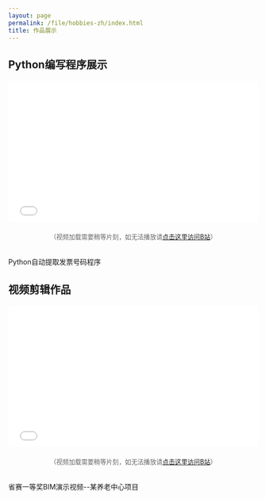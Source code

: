 ```yaml
---
layout: page
permalink: /file/hobbies-zh/index.html
title: 作品展示
---
```

## Python编写程序展示

<div style="position: relative; max-width: 800px; margin: 20px auto; padding-bottom: 56.25%; height: 0; overflow: hidden;">
  <iframe
    style="position: absolute; top: 0; left: 0; width: 100%; height: 100%;"
    src="//player.bilibili.com/player.html?isOutside=true&aid=114238093792928&bvid=BV1ocoQYpEqW&cid=29107357774&p=1"
    scrolling="no"
    border="0"
    frameborder="no"
    framespacing="0"
    allowfullscreen="true">
  </iframe>
</div>
<p style="text-align:center; color:#666; font-size:0.9em;">（视频加载需要稍等片刻，如无法播放请<a href="https://www.bilibili.com/video/BV1ocoQYpEqW" target="_blank">点击这里访问B站</a>）</p>

<br>Python自动提取发票号码程序


## 视频剪辑作品

<div style="position: relative; max-width: 800px; margin: 20px auto; padding-bottom: 56.25%; height: 0; overflow: hidden;">
  <iframe
    style="position: absolute; top: 0; left: 0; width: 100%; height: 100%;"
    src="//player.bilibili.com/player.html?isOutside=true&aid=114237808580119&bvid=BV1y4oQYvExz&cid=29106176935&p=1"
    scrolling="no"
    border="0"
    frameborder="no"
    framespacing="0"
    allowfullscreen="true">
  </iframe>
</div>
<p style="text-align:center; color:#666; font-size:0.9em;">（视频加载需要稍等片刻，如无法播放请<a href="https://www.bilibili.com/video/BV1y4oQYvExz" target="_blank">点击这里访问B站</a>）</p>

<br>省赛一等奖BIM演示视频--某养老中心项目


